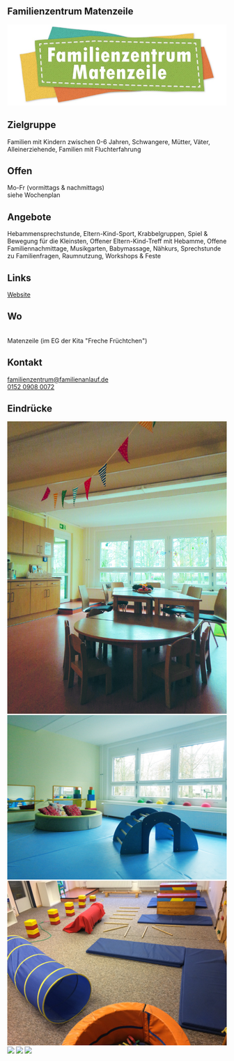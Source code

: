 ## Familienzentrum Matenzeile
<img id="topmedia" src="/Familienzentren/images/Matenzeile/logo.jpg" />

## Zielgruppe
Familien mit Kindern zwischen 0-6 Jahren, Schwangere, Mütter, Väter, Alleinerziehende, Familien mit Fluchterfahrung

## Offen
Mo-Fr (vormittags & nachmittags)<br>
siehe Wochenplan

## Angebote
Hebammensprechstunde, Eltern-Kind-Sport, Krabbelgruppen, Spiel & Bewegung für die Kleinsten, Offener Eltern-Kind-Treff mit Hebamme, Offene Familiennachmittage, Musikgarten, Babymassage, Nähkurs, Sprechstunde zu Familienfragen, Raumnutzung, Workshops & Feste

## Links
<a class="external_link" href="https://www.familienanlauf.de/familienzentrum">Website</a>

## Wo
<div id="gmap"></div>
<script>window.onload = showMap('Matenzeile 2-4, 13053 Berlin', 0, 'gmap_mini')</script><br>
Matenzeile (im EG der Kita "Freche Früchtchen")

## Kontakt
[familienzentrum@familienanlauf.de](mailto:familienzentrum@familienanlauf.de)<br>
<a href="tel:+4915209080072">0152 0908 0072</a>

## Eindrücke
<div class="mediacontainer">
  <img src="images/Matenzeile/1.jpg" />
  <img src="images/Matenzeile/2.jpg" />
  <img src="images/Matenzeile/3.JPG" />
  <img src="images/Matenzeile/4.JPG" />
  <img src="images/Matenzeile/5.jpg" />
  <img src="images/Matenzeile/6.JPG" />
</div>
